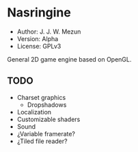# Nasringine

* Author: J. J. W. Mezun
* Version: Alpha
* License: GPLv3

General 2D game engine based on OpenGL.

## TODO

* Charset graphics
    * Dropshadows
* Localization
* Customizable shaders
* Sound
* ¿Variable framerate?
* ¿Tiled file reader?